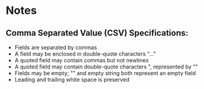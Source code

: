 # Notes

## Comma Separated Value (CSV) Specifications:
- Fields are separated by commas
- A field may be enclosed in double-quote characters "..."
- A quoted field may contain commas but not newlines
- A quoted field may contain double-quote characters ", represented by ""
- Fields may be empty; "" and empty string both represent an empty field
- Leading and trailing white space is preserved
